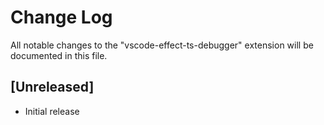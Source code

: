 # Change Log

All notable changes to the "vscode-effect-ts-debugger" extension will be documented in this file.

## [Unreleased]

- Initial release